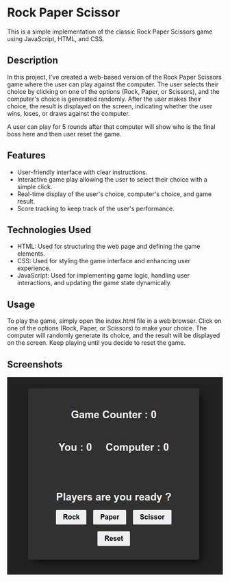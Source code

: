# Rock Paper Scissor

This is a simple implementation of the classic Rock Paper Scissors game using JavaScript, HTML, and CSS.

## Description

In this project, I've created a web-based version of the Rock Paper Scissors game where the user can play against the computer. The user selects their choice by clicking on one of the options (Rock, Paper, or Scissors), and the computer's choice is generated randomly. After the user makes their choice, the result is displayed on the screen, indicating whether the user wins, loses, or draws against the computer.

A user can play for 5 rounds after that computer will show who is the final boss here and then user reset the game.

## Features

- User-friendly interface with clear instructions.
- Interactive game play allowing the user to select their choice with a simple click.
- Real-time display of the user's choice, computer's choice, and game result.
- Score tracking to keep track of the user's performance.

## Technologies Used

- HTML: Used for structuring the web page and defining the game elements.
- CSS: Used for styling the game interface and enhancing user experience.
- JavaScript: Used for implementing game logic, handling user interactions, and updating the game state dynamically.

## Usage

To play the game, simply open the index.html file in a web browser. Click on one of the options (Rock, Paper, or Scissors) to make your choice. The computer will randomly generate its choice, and the result will be displayed on the screen. Keep playing until you decide to reset the game.

## Screenshots

![image](./assets/rockpaperscissor.png)

